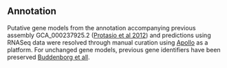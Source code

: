 
Annotation
----------

Putative gene models from the annotation accompanying previous assembly GCA_000237925.2 ([Protasio et al 2012](http://europepmc.org/abstract/MED/22253936)) and predictions using RNASeq data were resolved through manual curation using [Apollo](http://genomearchitect.github.io/) as a platform. For unchanged gene models, previous gene identifiers have been preserved [Buddenborg et all](https://www.biorxiv.org/content/10.1101/2021.08.13.456314v1).

